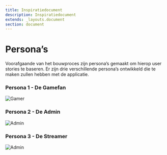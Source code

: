```yaml
---
title: Inspiratiedocument
description: Inspiratiedocument
extends: _layouts.document
section: document
---
```

# Persona’s 
Voorafgaande van het bouwproces zijn persona’s gemaakt om hierop user stories te baseren. Er zijn drie verschillende persona’s ontwikkeld die te maken zullen hebben met de applicatie. 

### Persona 1 - De Gamefan 
![](/assets/img/gamer.png "Gamer")

### Persona 2 - De Admin 
![](/assets/img/admin.png "Admin")

### Persona 3 - De Streamer 
![](/assets/img/streamer.png "Admin")